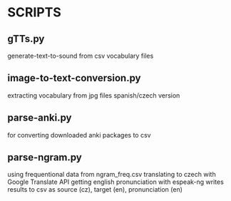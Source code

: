 # SCRIPTS

## gTTs.py
  generate-text-to-sound from csv vocabulary files

## image-to-text-conversion.py
  extracting vocabulary from jpg files
  spanish/czech version

## parse-anki.py
  for converting downloaded anki packages to csv

## parse-ngram.py
  using frequentional data from ngram_freq.csv
  translating to czech with Google Translate API
  getting english pronunciation with espeak-ng
  writes results to csv as source (cz), target (en), pronunciation (en)